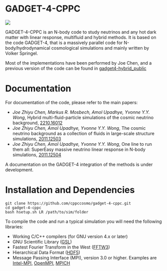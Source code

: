 

GADGET-4-CPPC
========

![](documentation/img/top.jpg)

GADGET-4-CPPC is an N-body code to study neutrinos and any hot dark matter 
with linear response, multifluid and hybrid methods. It is based on the code 
GADGET-4, that is a massively parallel code for N-body/hydrodynamical
cosmological simulations and mainly written by Volker Springel.

Most of the implementations have been performed by Joe Chen, and a previous version of the 
code can be found in [gadget4-hybrid_public](https://github.com/joechenUNSW/gadget4-hybrid_public)



Documentation
=============

For documentation of the code, please refer
to the main papers:

- *Joe Zhiyu Chen, Markus R. Mosbech, Amol Upadhye, Yvonne Y.Y. Wong*, Hybrid multi-fluid-particle simulations of the cosmic neutrino background,     [2210.16012](https://arxiv.org/abs/2210.16012) 
- *Joe Zhiyu Chen, Amol Upadhye, Yvonne Y.Y. Wong*, The cosmic neutrino background as a collection of fluids in large-scale structure simulations,     [2011.12503](https://arxiv.org/abs/2011.12503) 
- *Joe Zhiyu Chen, Amol Upadhye, Yvonne Y.Y. Wong*, One line to run them all: SuperEasy massive neutrino linear response in N-body simulations, [    2011.12504](https://arxiv.org/abs/2011.12504) 

A documentation on the GADGET-4 integration of the methods is under development.

Installation and Dependencies 
=============

```
git clone https://github.com/cppccosmo/gadget-4-cppc.git
cd gadget-4-cppc
bash hsetup.sh LR /path/to/sim/folder
```

To compile the code and run a typical simulation you will need the following libraries:

- Working C/C++ compilers (for GNU version 4.x or later)
- GNU Scientific Library ([GSL](https://www.gnu.org/software/gsl/))
- Fastest Fourier Transform in the West ([FFTW3](http://www.fftw.org/)) 
- Hierarchical Data Format ([HDF5](https://www.hdfgroup.org/solutions/hdf5/))
- Message Passing Interface (MPI), version 3.0 or higher. Examples are [Intel-MPI](https://www.intel.com/content/www/us/en/developer/tools/oneapi/mpi-library.html), [OpenMPI](https://www.open-mpi.org/), [MPICH](https://www.mpich.org/) 

